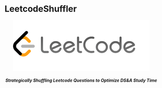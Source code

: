 # LeetcodeShuffler
<p align="center">
  <img src="static/leetcode.png" width="450"/>
<h5 align="center">Strategically Shuffling Leetcode Questions to Optimize DS&A Study Time</h5>
</p>
